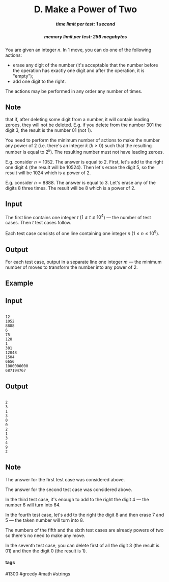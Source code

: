 <h1 style='text-align: center;'> D. Make a Power of Two</h1>

<h5 style='text-align: center;'>time limit per test: 1 second</h5>
<h5 style='text-align: center;'>memory limit per test: 256 megabytes</h5>

You are given an integer $n$. In $1$ move, you can do one of the following actions:

* erase any digit of the number (it's acceptable that the number before the operation has exactly one digit and after the operation, it is "empty");
* add one digit to the right.

The actions may be performed in any order any number of times.

## Note

 that if, after deleting some digit from a number, it will contain leading zeroes, they will not be deleted. E.g. if you delete from the number $301$ the digit $3$, the result is the number $01$ (not $1$).

You need to perform the minimum number of actions to make the number any power of $2$ (i.e. there's an integer $k$ ($k \ge 0$) such that the resulting number is equal to $2^k$). The resulting number must not have leading zeroes.

E.g. consider $n=1052$. The answer is equal to $2$. First, let's add to the right one digit $4$ (the result will be $10524$). Then let's erase the digit $5$, so the result will be $1024$ which is a power of $2$.

E.g. consider $n=8888$. The answer is equal to $3$. Let's erase any of the digits $8$ three times. The result will be $8$ which is a power of $2$.

## Input

The first line contains one integer $t$ ($1 \le t \le 10^4$) — the number of test cases. Then $t$ test cases follow.

Each test case consists of one line containing one integer $n$ ($1 \le n \le 10^9$).

## Output

For each test case, output in a separate line one integer $m$ — the minimum number of moves to transform the number into any power of $2$.

## Example

## Input


```

12
1052
8888
6
75
128
1
301
12048
1504
6656
1000000000
687194767

```
## Output


```

2
3
1
3
0
0
2
1
3
4
9
2

```
## Note

The answer for the first test case was considered above.

The answer for the second test case was considered above.

In the third test case, it's enough to add to the right the digit $4$ — the number $6$ will turn into $64$.

In the fourth test case, let's add to the right the digit $8$ and then erase $7$ and $5$ — the taken number will turn into $8$.

The numbers of the fifth and the sixth test cases are already powers of two so there's no need to make any move.

In the seventh test case, you can delete first of all the digit $3$ (the result is $01$) and then the digit $0$ (the result is $1$).



#### tags 

#1300 #greedy #math #strings 